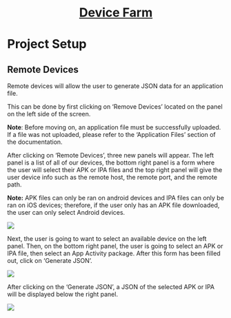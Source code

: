 <h1 style="text-align: center; text-decoration:underline; font-weight: bold;">Device Farm</h1>

# Project Setup

## Remote Devices<!-- {docsify-ignore} --> 
Remote devices will allow the user to generate JSON data for an application file. 

This can be done by first clicking on ‘Remove Devices’ located on the panel on the left side of the screen.

**Note**: Before moving on, an application file must be successfully uploaded. If a file was not uploaded, please refer to the ‘Application Files’ section of the documentation.

After clicking on ‘Remote Devices’, three new panels will appear. The left panel is a list of all of our devices, the bottom right panel is a form where the user will select their APK or IPA files and the top right panel will give the user device info such as the remote host, the remote port, and the remote path.

**Note:** APK files can only be ran on android devices and IPA files can only be ran on iOS devices; therefore, if the user only has an APK file downloaded, the user can only select Android devices. 

![](../../../_media/_devicefarmimgs/Aspose.Words.a5ba35ee-3494-4720-8f8c-7cedbeae1812.010.png)

Next, the user is going to want to select an available device on the left panel. Then, on the bottom right panel, the user is going to select an APK or IPA file, then select an App Activity package. After this form has been filled out, click on ‘Generate JSON’.

![](../../../_media/_devicefarmimgs/Aspose.Words.a5ba35ee-3494-4720-8f8c-7cedbeae1812.011.png)

After clicking on the ‘Generate JSON’, a JSON of the selected APK or IPA will be displayed below the right panel. 

![](../../../_media/_devicefarmimgs/Aspose.Words.a5ba35ee-3494-4720-8f8c-7cedbeae1812.012.png)